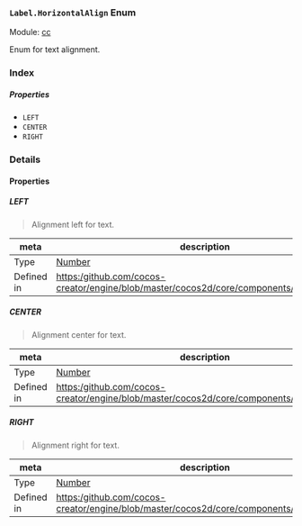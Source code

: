 ### `Label.HorizontalAlign` Enum



Module: [cc](../modules/cc.md)




Enum for text alignment.

### Index

##### Properties

  - `LEFT`
  - `CENTER`
  - `RIGHT`

### Details

#### Properties


##### LEFT

> Alignment left for text.

| meta | description |
|------|-------------|
| Type | <a href="https://developer.mozilla.org/en/JavaScript/Reference/Global_Objects/Number" class="crosslink external" target="_blank">Number</a> |
| Defined in | [https:/github.com/cocos-creator/engine/blob/master/cocos2d/core/components/CCLabel.js:36](https:/github.com/cocos-creator/engine/blob/master/cocos2d/core/components/CCLabel.js#L36) |



##### CENTER

> Alignment center for text.

| meta | description |
|------|-------------|
| Type | <a href="https://developer.mozilla.org/en/JavaScript/Reference/Global_Objects/Number" class="crosslink external" target="_blank">Number</a> |
| Defined in | [https:/github.com/cocos-creator/engine/blob/master/cocos2d/core/components/CCLabel.js:41](https:/github.com/cocos-creator/engine/blob/master/cocos2d/core/components/CCLabel.js#L41) |



##### RIGHT

> Alignment right for text.

| meta | description |
|------|-------------|
| Type | <a href="https://developer.mozilla.org/en/JavaScript/Reference/Global_Objects/Number" class="crosslink external" target="_blank">Number</a> |
| Defined in | [https:/github.com/cocos-creator/engine/blob/master/cocos2d/core/components/CCLabel.js:46](https:/github.com/cocos-creator/engine/blob/master/cocos2d/core/components/CCLabel.js#L46) |


